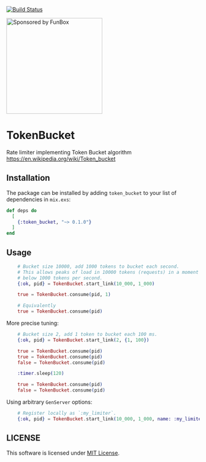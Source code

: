 [![Build Status](https://travis-ci.org/savonarola/token_bucket.svg?branch=master)](https://travis-ci.org/savonarola/token_bucket)

<a href="https://funbox.ru">
  <img src="http://funbox.ru/badges/sponsored_by_funbox_compact.svg" alt="Sponsored by FunBox" width=250 />
</a>

# TokenBucket

Rate limiter implementing Token Bucket algorithm https://en.wikipedia.org/wiki/Token_bucket

## Installation

The package can be installed
by adding `token_bucket` to your list of dependencies in `mix.exs`:

```elixir
def deps do
  [
    {:token_bucket, "~> 0.1.0"}
  ]
end
```

## Usage

```elixir
    # Bucket size 10000, add 1000 tokens to bucket each second.
    # This allows peaks of load in 10000 tokens (requests) in a moment stil keeping average load
    # below 1000 tokens per second.
    {:ok, pid} = TokenBucket.start_link(10_000, 1_000)

    true = TokenBucket.consume(pid, 1)

    # Equivalently
    true = TokenBucket.consume(pid)
```

More precise tuning:

```elixir
    # Bucket size 2, add 1 token to bucket each 100 ms.
    {:ok, pid} = TokenBucket.start_link(2, {1, 100})

    true = TokenBucket.consume(pid)
    true = TokenBucket.consume(pid)
    false = TokenBucket.consume(pid)

    :timer.sleep(120)

    true = TokenBucket.consume(pid)
    false = TokenBucket.consume(pid)
```

Using arbitrary `GenServer` options:

```elixir
    # Register locally as `:my_limiter`.
    {:ok, pid} = TokenBucket.start_link(10_000, 1_000, name: :my_limiter)
```

## LICENSE

This software is licensed under [MIT License](LICENSE).

